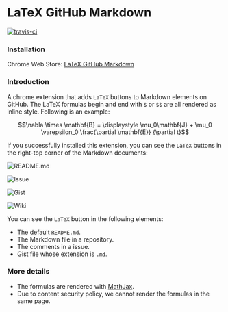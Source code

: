 LaTeX GitHub Markdown
=====================

[![travis-ci](https://travis-ci.org/CyberZHG/LaTeXGitHubMarkdown.svg)](https://travis-ci.org/CyberZHG/LaTeXGitHubMarkdown)

### Installation

Chrome Web Store: [LaTeX GitHub Markdown](https://chrome.google.com/webstore/detail/latex-github-markdown/bembdpjahbkabjdpdgdmalckbbcglhjb)

### Introduction

A chrome extension that adds `LaTeX` buttons to Markdown elements on GitHub.
The LaTeX formulas begin and end with `$` or `$$` are all rendered as inline style.
Following is an example:

$$\nabla \times \mathbf{B} = \displaystyle \mu_0\mathbf{J} + \mu_0 \varepsilon_0 \frac{\partial \mathbf{E}} {\partial t}$$

If you successfully installed this extension, you can see the `LaTeX` buttons in the right-top corner of the Markdown documents:

![README.md](https://cloud.githubusercontent.com/assets/853842/17482634/446e99f4-5db5-11e6-9ec2-55c976dfe970.png)

![Issue](https://cloud.githubusercontent.com/assets/853842/17482548/df9b9f40-5db4-11e6-8544-d00bf0c05a9c.png)

![Gist](https://cloud.githubusercontent.com/assets/853842/17482705/982472e4-5db5-11e6-9498-ea2913803f60.png)

![Wiki](https://cloud.githubusercontent.com/assets/853842/17482586/169a7494-5db5-11e6-9454-54abffba0a6f.png)

You can see the `LaTeX` button in the following elements:

* The default `README.md`.
* The Markdown file in a repository.
* The comments in a issue.
* Gist file whose extension is `.md`.

### More details

* The formulas are rendered with [MathJax](https://www.mathjax.org/).
* Due to content security policy, we cannot render the formulas in the same page.
